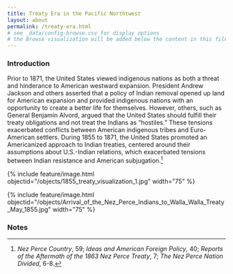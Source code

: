 ```yaml
---
title: Treaty Era in the Pacific Northtwest
layout: about
permalink: /treaty-era.html
# see _data/config-browse.csv for display options
# the Browse visualization will be added below the content in this file
---
```

### Introduction

Prior to 1871, the United States viewed indigenous nations as both a threat and hinderance to American westward expansion. President Andrew Jackson and others asserted that a policy of Indian removal opened up land for American expansion and provided indigenous nations with an opportunity to create a better life for themselves.  However, others, such as General Benjamin Alvord, argued that the United States should fulfill their treaty obligations and not treat the Indians as “hostiles.”  These tensions exacerbated conflicts between American indigenous tribes and Euro-American settlers.  During 1855 to 1871, the United States promoted an Americanized approach to Indian treaties, centered around their assumptions about U.S.-Indian relations, which exacerbated tensions between Indian resistance and American subjugation.[^1] 

 {% include feature/image.html objectid="/objects/1855_treaty_visualization_1.jpg" width="75" %} 

{% include feature/image.html objectid="/objects/Arrival_of_the_Nez_Perce_Indians_to_Walla_Walla_Treaty_May_1855.jpg" width="75" %}

### Notes 

[^1]:*Nez Perce Country*, 59; *Ideas and American Foreign Policy*, 40; *Reports of the Aftermath of the 1863 Nez Perce Treaty*, 7; *The Nez Perce Nation Divided*, 6-8. 
